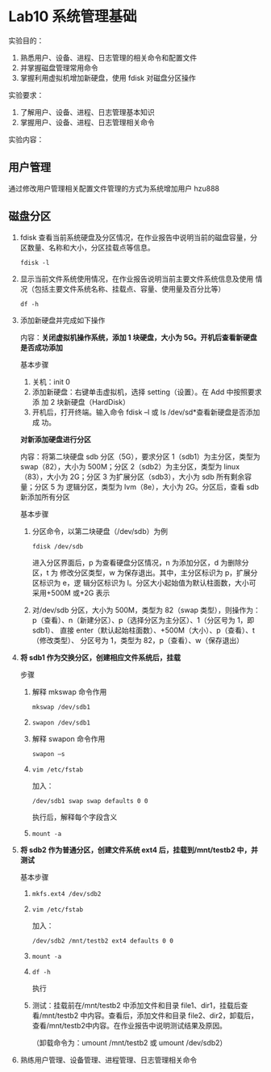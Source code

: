# Lab10 **系统管理基础**

实验目的：

1. 熟悉用户、设备、进程、日志管理的相关命令和配置文件
2. 并掌握磁盘管理常用命令
3. 掌握利用虚拟机增加新硬盘，使用 fdisk 对磁盘分区操作

实验要求：

1. 了解用户、设备、进程、日志管理基本知识
2. 掌握用户、设备、进程、日志管理相关命令

实验内容：

## 用户管理

通过修改用户管理相关配置文件管理的方式为系统增加用户 hzu888

## 磁盘分区

1. fdisk 查看当前系统硬盘及分区情况，在作业报告中说明当前的磁盘容量，分 区数量、名称和大小，分区挂载点等信息。

   ```shell
   fdisk -l
   ```

2. 显示当前文件系统使用情况，在作业报告说明当前主要文件系统信息及使用 情况（包括主要文件系统名称、挂载点、容量、使用量及百分比等）

   ```shell
   df -h
   ```

3. 添加新硬盘并完成如下操作

   内容：**关闭虚拟机操作系统，添加 1 块硬盘，大小为 5G。开机后查看新硬盘是否成功添加**

   基本步骤

   1. 关机：init 0 
   2. 添加新硬盘：右键单击虚拟机，选择 setting（设置）。在 Add 中按照要求添 加 2 块新硬盘（HardDisk）
   3. 开机后，打开终端。输入命令 fdisk –l 或 ls /dev/sd*查看新硬盘是否添加成 功。

   **对新添加硬盘进行分区**

   内容：将第二块硬盘 sdb 分区（5G），要求分区 1（sdb1）为主分区，类型为 swap（82），大小为 500M；分区 2（sdb2）为主分区，类型为 linux（83），大小为 2G；分区 3 为扩展分区（sdb3），大小为 sdb 所有剩余容量；分区 5 为 逻辑分区，类型为 lvm（8e），大小为 2G。分区后，查看 sdb 新添加所有分区

   基本步骤

   1. 分区命令，以第二块硬盘（/dev/sdb）为例

      ```shell
      fdisk /dev/sdb 
      ```

      进入分区界面后，p 为查看硬盘分区情况，n 为添加分区，d 为删除分区，t 为 修改分区类型，w 为保存退出。其中，主分区标识为 p，扩展分区标识为 e，逻 辑分区标识为 l。分区大小起始值为默认柱面数，大小可采用+500M 或+2G 表示

   2. 对/dev/sdb 分区，大小为 500M，类型为 82（swap 类型），则操作为： p（查看）、n（新建分区）、p（选择分区为主分区）、1（分区号为 1，即 sdb1）、 直接 enter（默认起始柱面数）、+500M（大小）、p（查看）、t（修改类型）、 分区号为 1，类型为 82，p（查看）、w（保存退出）

4. **将 sdb1 作为交换分区，创建相应文件系统后，挂载**

   步骤

   1. 解释 mkswap 命令作用

      ```shell
      mkswap /dev/sdb1
      ```

   2. ```
      swapon /dev/sdb1
      ```

   3. 解释 swapon 命令作用

      ```shell
      swapon –s
      ```

   4. ```shell
      vim /etc/fstab
      ```

      加入：

      ```shell
      /dev/sdb1 swap swap defaults 0 0
      ```

      执行后，解释每个字段含义

   5. ```shell
      mount -a 
      ```

5. **将 sdb2 作为普通分区，创建文件系统 ext4 后，挂载到/mnt/testb2 中，并测试**

   基本步骤

   1. ```shell
      mkfs.ext4 /dev/sdb2
      ```

   2. ```shell
      vim /etc/fstab
      ```

      加入：

      ```shell
      /dev/sdb2 /mnt/testb2 ext4 defaults 0 0 
      ```

   3. ```shell
      mount -a
      ```

   4. ```shell
      df -h
      ```

      执行

   5. 测试：挂载前在/mnt/testb2 中添加文件和目录 file1、dir1，挂载后查看/mnt/testb2 中内容。查看后，添加文件和目录 file2、dir2，卸载后，查看/mnt/testb2中内容。在作业报告中说明测试结果及原因。

      （卸载命令为：umount /mnt/testb2 或 umount /dev/sdb2）

6. 熟练用户管理、设备管理、进程管理、日志管理相关命令